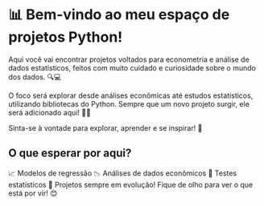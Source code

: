 # 📊 Bem-vindo ao meu espaço de projetos Python!
Aqui você vai encontrar projetos voltados para econometria e análise de dados estatísticos, feitos com muito cuidado e curiosidade sobre o mundo dos dados. 🔍💻

O foco será explorar desde análises econômicas até estudos estatísticos, utilizando bibliotecas do Python. Sempre que um novo projeto surgir, ele será adicionado aqui! 🧠✨

Sinta-se à vontade para explorar, aprender e se inspirar! 🚀

## O que esperar por aqui?
📈 Modelos de regressão
📉 Análises de dados econômicos
🧮 Testes estatísticos
🔄 Projetos sempre em evolução!
Fique de olho para ver o que está por vir! 😊
